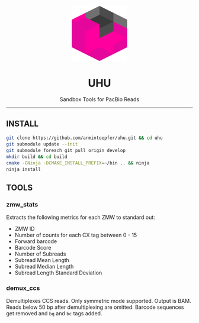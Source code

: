 <p align="center">
  <img src="doc/img/uhu.png" alt="uhu logos" width="150px"/>
</p>
<h1 align="center">UHU</h1>
<p align="center">Sandbox Tools for PacBio Reads</p>

***

## INSTALL

  ```sh
  git clone https://github.com/armintoepfer/uhu.git && cd uhu
  git submodule update --init
  git submodule foreach git pull origin develop
  mkdir build && cd build
  cmake -GNinja -DCMAKE_INSTALL_PREFIX=~/bin .. && ninja
  ninja install
  ```

## TOOLS

### zmw_stats
Extracts the following metrics for each ZMW to standard out:
 - ZMW ID
 - Number of counts for each CX tag between 0 - 15
 - Forward barcode
 - Barcode Score
 - Number of Subreads
 - Subread Mean Length
 - Subread Median Length
 - Subread Length Standard Deviation

### demux_ccs
Demultiplexes CCS reads. Only symmetric mode supported. Output is BAM.
Reads below 50 bp after demultiplexing are omitted. Barcode sequences get
removed and `bq` and `bc` tags added.